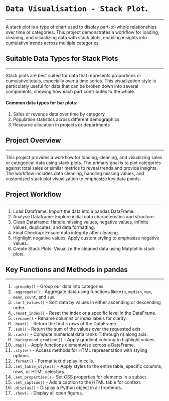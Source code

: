 # `Data Visualisation - Stack Plot`.
-----------------------------------
A stack plot is a type of chart used to display part-to-whole relationships over time or categories. This project demonstrates a workflow for loading, cleaning, and visualizing data with stack plots, enabling insights into cumulative trends across multiple categories.

## Suitable Data Types for Stack Plots
-------------------------------------
Stack plots are best suited for data that represents proportions or cumulative totals, especially over a time series. This visualization style is particularly useful for data that can be broken down into several components, showing how each part contributes to the whole.

#### Common data types for bar plots:
 1) Sales or revenue data over time by category
 2) Population statistics across different demographics
 3) Resource allocation in projects or departments

## Project Overview
-------------------
This project provides a workflow for loading, cleaning, and visualizing sales or categorical data using stack plots. The primary goal is to plot categories against total sales or similar metrics to reveal trends and provide insights. The workflow includes data cleaning, handling missing values, and customized stack plot visualization to emphasize key data points.

## Project Workflow
-------------------
1) Load Dataframe: Import the data into a pandas DataFrame.
2) Analyse Dataframe: Explore initial data characteristics and structure.
3) Clean Dataframe: Handle missing values, negative values, infinite values, duplicates, and data formatting.
4) Final Checkup: Ensure data integrity after cleaning.
5) Highlight negative values: Apply custom styling to emphasize negative values.
6) Create Stack Plots: Visualize the cleaned data using Matplotlib stack plots.

## Key Functions and Methods in pandas
--------------------------------------
1) `.groupby()` - Group our data into categories.
2) `.aggregate()` - Aggregate data using functions like `min`, `median`, `max`, `mean`, `count`, and `sum`.
3) `.sort_values()` - Sort data by values in either ascending or descending order.
4) `.reset_index()` - Reset the index or a specific level in the DataFrame.
5) `.rename()` - Rename columns or index labels for clarity.
6) `.head()` - Return the first `n` rows of the DataFrame.
7) `.sum()` - Return the sum of the values over the requested axis.
8) `.rank()` - Compute numerical data ranks (1 through n) along axis.
9) `.background_gradient()` - Apply gradient coloring to highlight values.
10) `.map()` - Apply functions elementwise across a DataFrame.
11) `.style()` - Access methods for HTML representation with styling options.
12) `.format()` - Format text display in cells.
13) `.set_table_styles()` - Apply styles to the entire table, specific columns, rows, or HTML selectors.
14) `.set_properties()` - Set CSS properties for <td> elements in a subset.
15) `.set_caption()` - Add a caption to the HTML table for context.
16) `.display()` - Display a Python object in all frontends.
17) `.show()` - Display all open figures.
